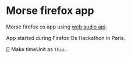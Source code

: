 # Morse firefox app

Morse firefox os app using [web audio api](https://developer.mozilla.org/en-US/docs/Web/API/Web_Audio_API).

App started during Firefox Os Hackathon in Paris.

[] Make timeUnit as `this.`